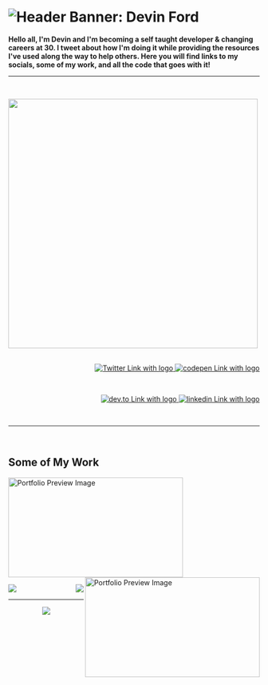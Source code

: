 # ![Header Banner: Devin Ford](https://i.imgur.com/6s3fSii.png)

**Hello all, I'm Devin and I'm becoming a self taught developer & changing careers at 30. I tweet about how I'm doing it while providing the resources I've used along the way to help others. Here you will find links to my socials, some of my work, and all the code that goes with it!**

---

<br>

<p>
  <a href="https:/twitter.com/devindford"><img width="500" align='left' src="https://i.imgur.com/0lCN0e1.png"></a>
</p>
&nbsp;

<p align='right'>
<a href="https://twitter.com/intent/follow?screen_name=devindford">
  <img src="https://img.shields.io/twitter/follow/devindford?style=social" alt="Twitter Link with logo">
</a> 
<a href="https://codepen.io/devindford">
  <img src="https://img.shields.io/badge/CodePen-Follow-lightgrey?style=social&logo=CodePen" alt="codepen Link with logo">
</a> 
</p>  
&nbsp;

<p align='right'>
  <a href="https://dev.to/devindford">
  <img src="https://img.shields.io/badge/Blog%20on%20Dev.to-Follow-lightgrey?style=social&logo=dev.to" alt="dev.to Link with logo">
</a> 
<a href="https://linkedin.com/in/devindford">
  <img src="https://img.shields.io/badge/LinkedIn-Connect-blue?style=social&logo=LinkedIn" alt="linkedin Link with logo">
</a> 
</p>

<br>

---

<br>

## Some of My Work

<p align='left'>
<a href="https://devinford.dev">
  <img src="https://i.imgur.com/cmQCcHU.png" alt="Portfolio Preview Image" height="200" width="350">
</a>  
  
<a href="https://arsensgym.netlify.app/">
  <img src="https://i.imgur.com/i1fTnWx.png" alt="Portfolio Preview Image" height="200" width="350" align="right">
</a> 
  </p>
  <p align="left"> 
  <a href="https://devinford.dev">
  <img src="https://i.imgur.com/bTdVKCt.png"> 
  </a>
  <a href="https://arsensgym.netlify.app/">
    <img src="https://i.imgur.com/v871Mt7.png" align="right"> 
  </a>
  </p>

---

<p align='center'>
<img align='center' src="https://visitor-badge.glitch.me/badge?page_id=devindford.visitor-badge">
<p/>

<!--
**devindford/devindford** is a ✨ _special_ ✨ repository because its `README.md` (this file) appears on your GitHub profile.

Here are some ideas to get you started:

- 🔭 I’m currently working on ...
- 🌱 I’m currently learning ...
- 👯 I’m looking to collaborate on ...
- 🤔 I’m looking for help with ...
- 💬 Ask me about ...
- 📫 How to reach me: ...
- 😄 Pronouns: ...
- ⚡ Fun fact: ...
-->
